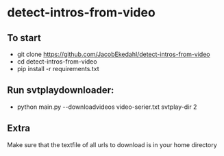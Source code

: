 # detect-intros-from-video

## To start
- git clone https://github.com/JacobEkedahl/detect-intros-from-video
- cd detect-intros-from-video
- pip install -r requirements.txt

## Run svtplaydownloader:
- python main.py --downloadvideos video-serier.txt svtplay-dir 2


## Extra
Make sure that the textfile of all urls to download is in your home directory